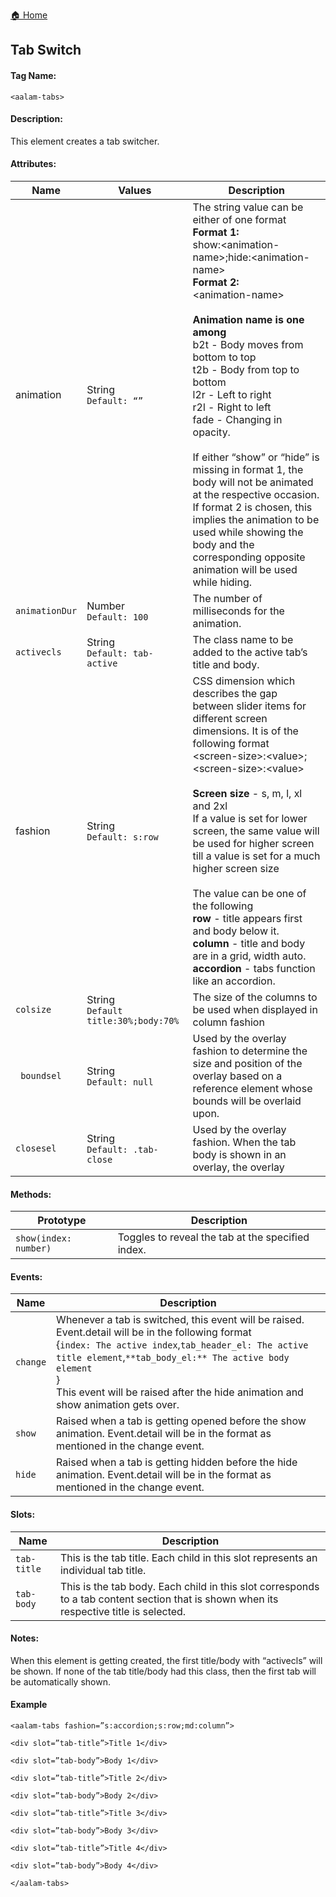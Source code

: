 [🏠 Home](https://github.com/Akilanan/aalam-wc/tree/master/doc)
## Tab Switch
#### Tag Name:

`<aalam-tabs>`

#### Description:

This element creates a tab switcher.

#### Attributes:
| Name         | Values | Description |
|--------------|--------|-------------|
| animation    | String<br>`Default: “”` | The string value can be either of one format<br>**Format 1:**<br>show:&lt;animation-name&gt;;hide:&lt;animation-name&gt;<br>**Format 2:**<br>&lt;animation-name&gt;<br><br>**Animation name is one among**<br>b2t - Body moves from bottom to top<br>t2b - Body from top to bottom<br>l2r - Left to right<br>r2l - Right to left<br>fade - Changing in opacity.<br><br>If either “show” or “hide” is missing in format 1, the body will not be animated at the respective occasion.<br>If format 2 is chosen, this implies the animation to be used while showing the body and the corresponding opposite animation will be used while hiding. |
| `animationDur` | Number<br>`Default: 100` | The number of milliseconds for the animation. |
| `activecls`    | String<br>`Default: tab-active` | The class name to be added to the active tab’s title and body. |
| fashion      | String<br>`Default: s:row` | CSS dimension which describes the gap between slider items for different screen dimensions. It is of the following format<br>&lt;screen-size&gt;:&lt;value&gt;;&lt;screen-size&gt;:&lt;value&gt;<br><br>**Screen size** - s, m, l, xl and 2xl<br>If a value is set for lower screen, the same value will be used for higher screen till a value is set for a much higher screen size<br><br>The value can be one of the following<br>**row** - title appears first and body below it.<br>**column** - title and body are in a grid, width auto.<br>**accordion** - tabs function like an accordion. |
| `colsize`      | String<br>`Default title:30%;body:70%` | The size of the columns to be used when displayed in column fashion |
|` boundsel`     | String<br>`Default: null` | Used by the overlay fashion to determine the size and position of the overlay based on a reference element whose bounds will be overlaid upon. |
| `closesel`     | String<br>`Default: .tab-close` | Used by the overlay fashion. When the tab body is shown in an overlay, the overlay |




#### Methods:
| Prototype             | Description                          |
|-----------------------|--------------------------------------|
| `show(index: number)` | Toggles to reveal the tab at the specified index. |

#### Events:
| Name   | Description |
|--------|-------------|
| `change` | Whenever a tab is switched, this event will be raised. Event.detail will be in the following format<br> {`index: The active index`,`tab_header_el: The active title element`,`**tab_body_el:** The active body element`<br>}<br>This event will be raised after the hide animation and show animation gets over.|
|`show`|Raised when a tab is getting opened before the show animation. Event.detail will be in the format as mentioned in the change event.|
|`hide`|Raised when a tab is getting hidden before the hide animation. Event.detail will be in the format as mentioned in the change event.|

#### Slots:
| Name       | Description |
|------------|-------------|
| `tab-title` | This is the tab title. Each child in this slot represents an individual tab title. |
| `tab-body`  | This is the tab body. Each child in this slot corresponds to a tab content section that is shown when its respective title is selected. |

#### Notes:
When this element is getting created, the first title/body with “activecls” will be shown. If none of the tab title/body had this class, then the first tab will be automatically shown.

#### Example

`<aalam-tabs fashion=”s:accordion;s:row;md:column”>`

`<div slot=”tab-title”>Title 1</div>`

`<div slot=”tab-body”>Body 1</div>`

  

`<div slot=”tab-title”>Title 2</div>`

`<div slot=”tab-body”>Body 2</div>`

  

`<div slot=”tab-title”>Title 3</div>`

`<div slot=”tab-body”>Body 3</div>`

  

`<div slot=”tab-title”>Title 4</div>`

`<div slot=”tab-body”>Body 4</div>`

`</aalam-tabs>`

